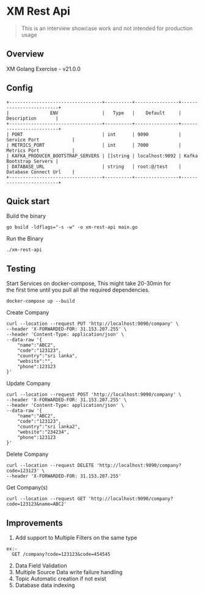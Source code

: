# XM Rest Api

> This is an interview showcase work and not intended for production usage

## Overview
XM Golang Exercise - v21.0.0

## Config
```shell
+----------------------------------+----------+----------------+-------------------------+
|               ENV                |   Type   |    Default     |       Description       |
+----------------------------------+----------+----------------+-------------------------+
| PORT                             | int      | 9090           | Service Port            |
| METRICS_PORT                     | int      | 7000           | Metrics Port            |
| KAFKA_PRODUCER_BOOTSTRAP_SERVERS | []string | localhost:9092 | Kafka Bootstrap Servers |
| DATABASE_URL                     | string   | root:@/test    | Database Connect Url    |
+----------------------------------+----------+----------------+-------------------------+
```
## Quick start
Build the binary
```shell
go build -ldflags="-s -w" -o xm-rest-api main.go
```
Run the Binary
```shell
./xm-rest-api
```

## Testing
Start Services on docker-compose, This might take 20-30min for \
the first time until you pull all the required dependencies.
```shell
docker-compose up --build
```

Create Company
```shell
curl --location --request PUT 'http://localhost:9090/company' \
--header 'X-FORWARDED-FOR: 31.153.207.255' \
--header 'Content-Type: application/json' \
--data-raw '{
    "name":"ABC2",
    "code":"123123",
    "country":"sri lanka",
    "website":"",
    "phone":123123
}'
```

Update Company
```shell
curl --location --request POST 'http://localhost:9090/company' \
--header 'X-FORWARDED-FOR: 31.153.207.255' \
--header 'Content-Type: application/json' \
--data-raw '{
    "name":"ABC2",
    "code":"123123",
    "country":"sri lanka2",
    "website":"234234",
    "phone":123123
}'
```

Delete Company
```shell
curl --location --request DELETE 'http://localhost:9090/company?code=123123' \
--header 'X-FORWARDED-FOR: 31.153.207.255'
```

Get Company(s)
```shell
curl --location --request GET 'http://localhost:9090/company?code=123123&name=ABC2'
```

## Improvements
1. Add support to Multiple Filters on the same type 
```shell
ex:- 
  GET /company?code=123123&code=454545
```
2. Data Field Validation 
3. Multiple Source Data write failure handling
4. Topic Automatic creation if not exist
5. Database data indexing

